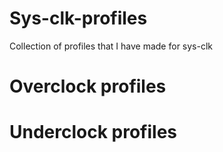 # Sys-clk-profiles
Collection of profiles that I have made for sys-clk

# Overclock profiles

# Underclock profiles 
